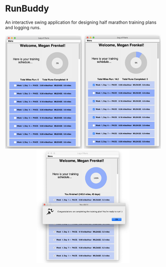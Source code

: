 # RunBuddy
An interactive swing application for designing half marathon training plans and logging runs.

<p align="center">
  <img src="./documentation/trainingframe.png" width="250" title="Initial training plan">
  <img src="./documentation/trainingframe_working.png" width="250" title="Training plan frame as user logs runs">
  <img src="./documentation/trainingframe_complete.png" width="300" title="Training plan UI when user has completed runs"> 
</p>

